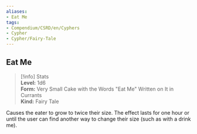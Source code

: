 ```yaml
---
aliases:
- Eat Me
tags:
- Compendium/CSRD/en/Cyphers
- Cypher
- Cypher/Fairy-Tale
---
```


  
## Eat Me  
>[!info] Stats  
> **Level:** 1d6  
> **Form:** Very Small Cake with the Words "Eat Me" Written on It in Currants  
> **Kind:** Fairy Tale
  
Causes the eater to grow to twice their size. The effect lasts for one hour or until the user can find another way to change their size (such as with a drink me).